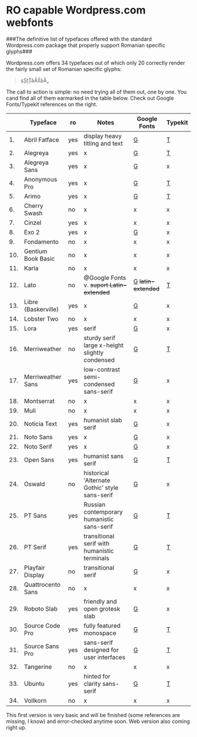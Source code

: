 RO capable Wordpress.com webfonts
=================================

###The definitive list of typefaces offered with the standard Wordpress.com package that properly support Romanian specific glyphs###

Wordpress.com offers 34 typefaces out of which only 20 correctly render the fairly small set of Romanian specific glyphs:

>șȘțȚăĂîÎâÂ„

The call to action is simple: no need trying all of them out, one by one. You cand find all of them earmarked in the table below. Check out Google Fonts/Typekit references on the right.


|     |Typeface               |ro |               Notes                 |                       Google Fonts                        |                   Typekit                     |
|-----|-----------------------|---|-------------------------------------|-----------------------------------------------------------|-----------------------------------------------|
|1.   |Abril Fatface          |yes|display heavy titling and text       |[G](https://www.google.com/fonts/specimen/Abril+Fatface)   |[T](https://typekit.com/fonts/abril-fatface)   |
|2.   |Alegreya               |yes|x                                    |[G](https://www.google.com/fonts/specimen/Alegreya)        |[T](https://typekit.com/fonts/alegreya)        |
|3.   |Alegreya Sans          |yes|x                                    |[G](https://www.google.com/fonts/specimen/Alegreya+Sans)   |x                                              |
|4.   |Anonymous Pro          |yes|x                                    |[G](https://www.google.com/fonts/specimen/Anonymous+Pro)   |[T](https://typekit.com/fonts/anonymous-pro)   |
|5.   |Arimo                  |yes|x                                    |[G](https://www.google.com/fonts/specimen/Arimo)           |[T](https://typekit.com/fonts/arimo)           |
|6.   |Cherry Swash           |no |x                                    |x                                                          |x                                              |
|7.   |Cinzel                 |yes|x                                    |x                                                          |x                                              |
|8.   |Exo 2                  |yes|x                                    |[G](https://www.google.com/fonts/specimen/Exo+2)           |x                                              |
|9.   |Fondamento             |no |x                                    |x                                                          |x                                              |
|10.  |Gentium Book Basic     |no |x                                    |x                                                          |x                                              |
|11.  |Karla                  |no |x                                    |x                                                          |x                                              |
|12.  |Lato                   |no |@Google Fonts v. ~~suport Latin-extended~~|[G]() ~~latin-extended~~                              |[T](https://typekit.com/fonts/lato)            |
|13.  |Libre (Baskerville)    |yes|x                                    |[G](https://www.google.com/fonts/specimen/Libre+Baskerville)|x                                             |
|14.  |Lobster Two            |no |x                                    |x                                                          |x                                              |
|15.  |Lora                   |yes|serif                                |[G](https://www.google.com/fonts/specimen/Lora)            |x                                              |
|16.  |Merriweather           |no |sturdy serif large x-height slightly condensed|[G](https://www.google.com/fonts/specimen/Merriweather)|[T](https://typekit.com/fonts/merriweather)|
|17.  |Merriweather Sans      |yes|low-contrast semi-condensed sans-serif|[G](https://www.google.com/fonts/specimen/Merriweather+Sans)|x                                            |
|18.  |Montserrat             |no |x                                    |x                                                          |x                                              |
|19.  |Muli                   |no |x                                    |x                                                          |x                                              |
|20.  |Noticia Text           |yes|humanist slab serif                  |[G](https://www.google.com/fonts/specimen/Noticia+Text)    |x                                              |
|21.  |Noto Sans              |yes|x                                    |[G](https://www.google.com/fonts/specimen/Noto+Sans)       |x                                              |
|22.  |Noto Serif             |yes|x                                    |[G](https://www.google.com/fonts/specimen/Noto+Serif)      |x                                              |
|23.  |Open Sans              |yes|humanist sans serif                  |[G](https://www.google.com/fonts/specimen/Open+Sans)       |[T](https://typekit.com/fonts/open-sans)       |
|24.  |Oswald                 |no |historical 'Alternate Gothic' style sans-serif|[G](https://www.google.com/fonts/specimen/Oswald) |x                                              |
|25.  |PT Sans                |yes|Russian contemporary humanistic sans-serif|[G](https://www.google.com/fonts/specimen/PT+Sans)    |[T](https://typekit.com/fonts/pt-sans)         |
|26.  |PT Serif               |yes|transitional serif with humanistic terminals|[G](https://www.google.com/fonts/specimen/PT+Serif)|[T](https://typekit.com/fonts/pt-serif)         |
|27.  |Playfair Display       |no |transitional serif                   |[G](https://www.google.com/fonts/specimen/Playfair+Display)|x                                              |
|28.  |Quattrocento Sans      |no |x                                    |x                                                          |x                                              |
|29.  |Roboto Slab            |yes|friendly and open grotesk slab       |[G](https://www.google.com/fonts/specimen/Roboto+Slab)     |x                                              |
|30.  |Source Code Pro        |yes|fully featured monospace             |[G](https://www.google.com/fonts/specimen/Source+Code+Pro) |[T](https://typekit.com/fonts/source-code-pro) |
|31.  |Source Sans Pro        |yes|sans-serif designed for user interfaces|[G](https://www.google.com/fonts/specimen/Source+Sans+Pro)|[T](https://typekit.com/fonts/source-sans-pro)|
|32.  |Tangerine              |no |x                                    |x                                                          |x                                              |
|33.  |Ubuntu                 |yes|hinted for clarity sans-serif        |[G](https://www.google.com/fonts/specimen/Ubuntu)          |[T](https://typekit.com/fonts/ubuntu)          |
|34.  |Vollkorn               |no |x                                    |x                                                          |x                                              |

This first version is very basic and will be finished (some references are missing, I know) and error-checked anytime soon. Web version also coming right up.